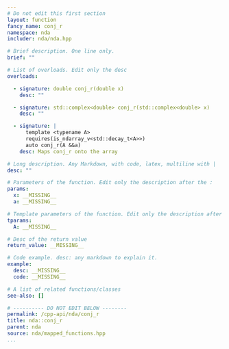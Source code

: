 ```yaml
---
# Do not edit this first section
layout: function
fancy_name: conj_r
namespace: nda
includer: nda/nda.hpp

# Brief description. One line only.
brief: ""

# List of overloads. Edit only the desc
overloads:

  - signature: double conj_r(double x)
    desc: ""

  - signature: std::complex<double> conj_r(std::complex<double> x)
    desc: ""

  - signature: |
      template <typename A>
      requires(is_ndarray_v<std::decay_t<A>>)
      auto conj_r(A &&a)
    desc: Maps conj_r onto the array

# Long description. Any Markdown, with code, latex, multiline with |
desc: ""

# Parameters of the function. Edit only the description after the :
params:
  x: __MISSING__
  a: __MISSING__

# Template parameters of the function. Edit only the description after the :
tparams:
  A: __MISSING__

# Desc of the return value
return_value: __MISSING__

# Code example. desc: any markdown to explain it.
example:
  desc: __MISSING__
  code: __MISSING__

# A list of related functions/classes
see-also: []

# ---------- DO NOT EDIT BELOW --------
permalink: /cpp-api/nda/conj_r
title: nda::conj_r
parent: nda
source: nda/mapped_functions.hpp
...
```


